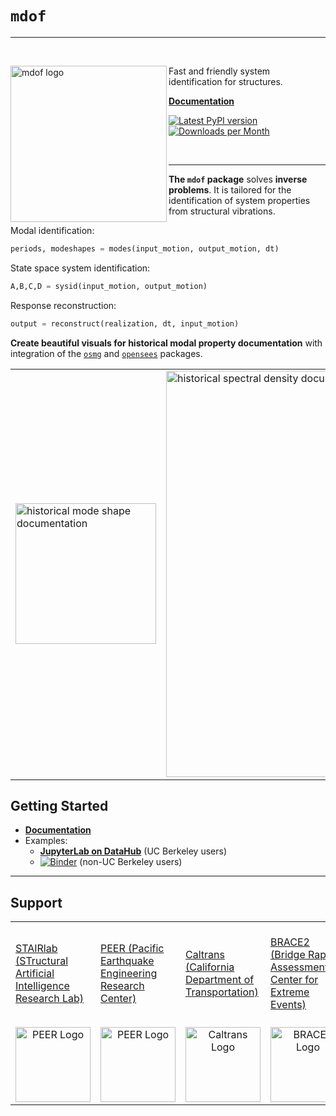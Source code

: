 # `mdof`

<hr>
<br>

<div>
 
  <img align="left" src="https://raw.githubusercontent.com/chrystalchern/mdof/master/docs/_static/images/logos/mdof_readmefig.svg" width="250px" alt="mdof logo">

  Fast and friendly system identification for structures.

  [**Documentation**](https://chrystalchern.github.io/mdof/)

  <div style="align:center">

  [![Latest PyPI version](https://img.shields.io/pypi/v/mdof?logo=pypi&style=for-the-badge)](https://pypi.python.org/pypi/mdof)
  [![Downloads per Month](https://img.shields.io/pypi/dm/mdof?style=for-the-badge)]((https://pypi.python.org/pypi/mdof))

  </div>

</div>

<br>
<hr>

**The `mdof` package** solves **inverse problems**. It is tailored for the identification of system properties from structural vibrations.

Modal identification:
```python
periods, modeshapes = modes(input_motion, output_motion, dt)
```

<!-- Output-only modal identification:
```python
periods, modeshapes = modes(output_motion, dt)
``` -->

State space system identification:
```python
A,B,C,D = sysid(input_motion, output_motion)
```

Response reconstruction:
```python
output = reconstruct(realization, dt, input_motion)
```
<!-- 
Inverse eigenanalysis:
```python
eigvecs, eigvals = eigid(input_motion, output_motion)
``` -->

**Create beautiful visuals for historical modal property documentation** with integration of the [`osmg`](https://github.com/ioannis-vm/OpenSees_Model_Generator) and [`opensees`](https://pypi.org/project/opensees/) packages.

<table align="center">
<tr>
  <td>
  <img src="https://raw.githubusercontent.com/chrystalchern/mdof/master/docs/_static/images/gallery/LA_modes_core.png" width="225px" alt="historical mode shape documentation">
  </td>
  <td>
  <img src="https://raw.githubusercontent.com/chrystalchern/mdof/master/docs/_static/images/gallery/LA_FDD_02.png" width="650px" alt="historical spectral density documentation">
  </td>
</tr>
</table>




## Getting Started
- [**Documentation**](https://chrystalchern.github.io/mdof/)
- Examples:
  - [**JupyterLab on DataHub**](https://datahub.berkeley.edu/hub/user-redirect/git-pull?repo=https%3A%2F%2Fgithub.com%2Fchrystalchern%2Fmdof&urlpath=lab%2Ftree%2Fmdof%2Fnotebooks%2FREADME.ipynb&branch=master) (UC Berkeley users)
  - [![Binder](https://mybinder.org/badge_logo.svg)](https://mybinder.org/v2/gh/chrystalchern/mdof/HEAD?labpath=notebooks%2FREADME.ipynb) (non-UC Berkeley users)

-------------------------------------------------

## Support

<table align="center">
<tr>
  <td>
    <a href="https://github.com/stairlab">
    STAIRlab (STructural Artificial Intelligence Research Lab)
    </a>
  </td>

  <td>
    <a href="https://peer.berkeley.edu">
    PEER (Pacific Earthquake Engineering Research Center)
    </a>
  </td>

  <td>
    <a href="https://dot.ca.gov/">
    Caltrans (California Department of Transportation)
    </a>
  </td>

  <td>
    <a href="https://peer.berkeley.edu">
    BRACE2 (Bridge Rapid Assessment Center for Extreme Events)
    </a>
  </td>

  <td>
    <a href="https://www.nsfgrfp.org/">
    NSF (National Science Foundation) GRFP (Graduate Research Fellowship Program)
    </a>
  </td>

</tr>

<tr>
  <td align="center">
    <a href="https://github.com/stairlab">
    <img src="https://raw.githubusercontent.com/chrystalchern/mdof/master/docs/_static/images/logos/stairlab.svg"
         alt="PEER Logo" height="120px"/>
    </a>
  </td>

  <td align="center">
    <a href="https://peer.berkeley.edu">
    <img src="https://raw.githubusercontent.com/chrystalchern/mdof/master/docs/assets/PEER_logo_old.svg"
         alt="PEER Logo" height="120px"/>
    </a>
  </td>

  <td align="center">
    <a href="https://dot.ca.gov/">
    <img src="https://raw.githubusercontent.com/claudioperez/sdof/master/docs/assets/Caltrans.svg.png"
         alt="Caltrans Logo" height="120px"/>
    </a>
  </td>

  <td align="center">
    <a href="https://peer.berkeley.edu">
    <img src="https://raw.githubusercontent.com/claudioperez/sdof/master/docs/assets/brace2_logo-new3_ungrouped.svg"
         alt="BRACE2 Logo" height="120px"/>
    </a>
  </td>

  <td align="center">
    <a href="https://www.nsfgrfp.org/">
    <img src="https://raw.githubusercontent.com/chrystalchern/mdof/master/docs/_static/images/logos/nsf_logo.jpg"
         alt="NSF Logo" height="120px"/>
    </a>
  </td>
 
</tr>
</table>
